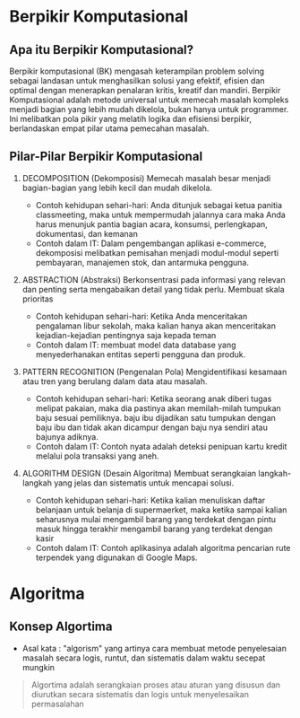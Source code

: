 # Berpikir Komputasional 

## Apa itu Berpikir Komputasional?
Berpikir komputasional (BK) mengasah keterampilan problem solving sebagai landasan untuk menghasilkan solusi yang efektif, efisien dan optimal dengan menerapkan penalaran kritis, kreatif dan mandiri.
Berpikir Komputasional adalah metode universal untuk memecah masalah kompleks menjadi bagian yang lebih mudah dikelola, bukan hanya untuk programmer. Ini melibatkan pola pikir yang melatih logika dan efisiensi berpikir, berlandaskan empat pilar utama pemecahan masalah.

## Pilar-Pilar Berpikir Komputasional
1) DECOMPOSITION (Dekomposisi)
   Memecah masalah besar menjadi bagian-bagian yang lebih kecil dan mudah dikelola.
   - Contoh kehidupan sehari-hari:
     Anda ditunjuk sebagai ketua panitia classmeeting, maka untuk mempermudah jalannya cara maka Anda harus menunjuk pantia bagian acara, konsumsi, perlengkapan, dokumentasi, dan kemanan
   - Contoh dalam IT:
     Dalam pengembangan aplikasi e-commerce, dekomposisi melibatkan pemisahan menjadi modul-modul seperti pembayaran, manajemen stok, dan antarmuka pengguna.
     
2) ABSTRACTION  (Abstraksi)
   Berkonsentrasi pada informasi yang relevan dan penting serta mengabaikan detail yang tidak perlu. Membuat skala prioritas 
   - Contoh kehidupan sehari-hari:
     Ketika Anda menceritakan pengalaman libur sekolah, maka kalian hanya akan menceritakan kejadian-kejadian pentingnya saja kepada teman
   - Contoh dalam IT:
     membuat model data database yang menyederhanakan entitas seperti pengguna dan produk.
     
3) PATTERN RECOGNITION (Pengenalan Pola)
   Mengidentifikasi kesamaan atau tren yang berulang dalam data atau masalah.
   - Contoh kehidupan sehari-hari:
     Ketika seorang anak diberi tugas melipat pakaian, maka dia pastinya akan memilah-milah tumpukan baju sesuai pemiliknya. baju ibu dijadikan satu tumpukan dengan baju ibu dan tidak akan dicampur dengan baju nya sendiri atau bajunya adiknya. 
   - Contoh dalam IT:
     Contoh nyata adalah deteksi penipuan kartu kredit melalui pola transaksi yang aneh.

4) ALGORITHM DESIGN (Desain Algoritma)
   Membuat serangkaian langkah-langkah yang jelas dan sistematis untuk mencapai solusi.
      - Contoh kehidupan sehari-hari:
        Ketika kalian menuliskan daftar belanjaan untuk belanja di supermaerket, maka ketika sampai kalian seharusnya mulai mengambil barang yang terdekat dengan pintu masuk hingga terakhir mengambil barang yang terdekat dengan kasir
   - Contoh dalam IT:
    Contoh aplikasinya adalah algoritma pencarian rute terpendek yang digunakan di Google Maps.


#  Algoritma
## Konsep Algortima
- Asal kata : "algorism" yang artinya cara membuat metode penyelesaian masalah secara logis, runtut, dan sistematis dalam waktu secepat mungkin
> Algortima adalah serangkaian proses atau aturan yang disusun dan diurutkan secara sistematis dan logis untuk menyelesaikan permasalahan





   



